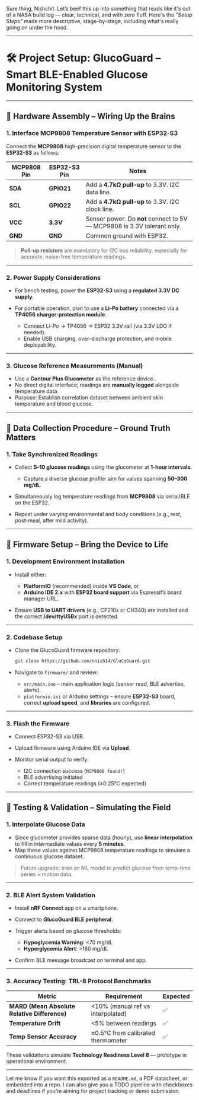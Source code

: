 Sure thing, Nishchit. Let’s beef this up into something that reads like it's out of a NASA build log — clear, technical, and with zero fluff. Here's the *"Setup Steps"* made more descriptive, stage-by-stage, including what's really going on under the hood.

---

# 🛠️ **Project Setup: GlucoGuard – Smart BLE-Enabled Glucose Monitoring System**

---

## 🔌 **Hardware Assembly – Wiring Up the Brains**

### 1. **Interface MCP9808 Temperature Sensor with ESP32-S3**

Connect the **MCP9808** high-precision digital temperature sensor to the **ESP32-S3** as follows:

| MCP9808 Pin | ESP32-S3 Pin | Notes                                                                   |
| ----------- | ------------ | ----------------------------------------------------------------------- |
| **SDA**     | **GPIO21**   | Add a **4.7kΩ pull-up** to 3.3V. I2C data line.                         |
| **SCL**     | **GPIO22**   | Add a **4.7kΩ pull-up** to 3.3V. I2C clock line.                        |
| **VCC**     | **3.3V**     | Sensor power. Do **not** connect to 5V — MCP9808 is 3.3V tolerant only. |
| **GND**     | **GND**      | Common ground with ESP32.                                               |

> **Pull-up resistors** are mandatory for I2C bus reliability, especially for accurate, noise-free temperature readings.

---

### 2. **Power Supply Considerations**

* For bench testing, power the **ESP32-S3** using a **regulated 3.3V DC supply**.
* For portable operation, plan to use a **Li-Po battery** connected via a **TP4056 charger-protection module**.

  * Connect Li-Po → TP4056 → ESP32 3.3V rail (via 3.3V LDO if needed).
  * Enable USB charging, over-discharge protection, and mobile deployability.

---

### 3. **Glucose Reference Measurements (Manual)**

* Use a **Contour Plus Glucometer** as the reference device.
* No direct digital interface; readings are **manually logged** alongside temperature data.
* Purpose: Establish correlation dataset between ambient skin temperature and blood glucose.

---

## 🧪 **Data Collection Procedure – Ground Truth Matters**

### 1. **Take Synchronized Readings**

* Collect **5–10 glucose readings** using the glucometer at **1-hour intervals**.

  * Capture a diverse glucose profile: aim for values spanning **50–300 mg/dL**.
* Simultaneously log temperature readings from **MCP9808** via serial/BLE on the ESP32.
* Repeat under varying environmental and body conditions (e.g., rest, post-meal, after mild activity).

---

## 🔧 **Firmware Setup – Bring the Device to Life**

### 1. **Development Environment Installation**

* Install either:

  * **PlatformIO** (recommended) inside **VS Code**, or
  * **Arduino IDE 2.x** with **ESP32 board support** via Espressif’s board manager URL.
* Ensure **USB to UART drivers** (e.g., CP210x or CH340) are installed and the correct **/dev/ttyUSBx** port is detected.

---

### 2. **Codebase Setup**

* Clone the GlucoGuard firmware repository:

  ```bash
  git clone https://github.com/nnish14/GluCoGuard.git
  ```
* Navigate to `firmware/` and review:

  * `src/main.ino` – main application logic (sensor read, BLE advertise, alerts).
  * `platformio.ini` or Arduino settings – ensure **ESP32-S3** board, correct **upload speed**, and **libraries** are configured.

---

### 3. **Flash the Firmware**

* Connect ESP32-S3 via USB.
* Upload firmware using Arduino IDE via **Upload**.
* Monitor serial output to verify:

  * I2C connection success (`MCP9808 found!`)
  * BLE advertising initiated
  * Correct temperature readings (±0.25°C expected)

---

## 📲 **Testing & Validation – Simulating the Field**

### 1. **Interpolate Glucose Data**

* Since glucometer provides sparse data (hourly), use **linear interpolation** to fill in intermediate values every **5 minutes**.
* Map these values against MCP9808 temperature readings to simulate a continuous glucose dataset.

> Future upgrade: train an ML model to predict glucose from temp-time series + motion data.

---

### 2. **BLE Alert System Validation**

* Install **nRF Connect** app on a smartphone.
* Connect to **GlucoGuard BLE peripheral**.
* Trigger alerts based on glucose thresholds:

  * **Hypoglycemia Warning**: <70 mg/dL
  * **Hyperglycemia Alert**: >180 mg/dL
* Confirm BLE message broadcast on terminal and app.

---

### 3. **Accuracy Testing: TRL-8 Protocol Benchmarks**

| Metric                                       | Requirement                        | Expected |
| -------------------------------------------- | ---------------------------------- | -------- |
| **MARD (Mean Absolute Relative Difference)** | <10% (manual ref vs interpolated)  | ✅        |
| **Temperature Drift**                        | <5% between readings               | ✅        |
| **Temp Sensor Accuracy**                     | ±0.5°C from calibrated thermometer | ✅        |

These validations simulate **Technology Readiness Level 8** — prototype in operational environment.

---

Let me know if you want this exported as a `README.md`, a PDF datasheet, or embedded into a repo. I can also give you a TODO pipeline with checkboxes and deadlines if you’re aiming for project tracking or demo submission.
